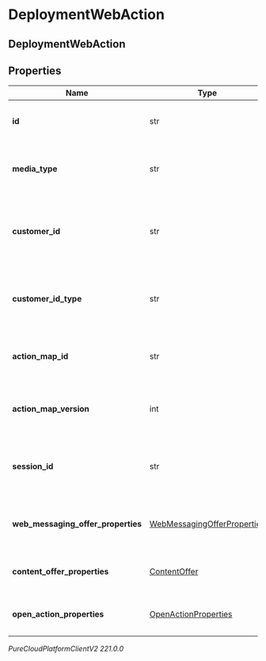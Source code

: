 # DeploymentWebAction

## DeploymentWebAction

## Properties

|Name | Type | Description | Notes|
|------------ | ------------- | ------------- | -------------|
| **id** | str | System-generated UUID for the action. | |
| **media_type** | str | Action media type used to deliver the action. | |
| **customer_id** | str | ID string of the customer that the action was triggered for. | [optional] |
| **customer_id_type** | str | Type of the customer ID that the action was triggered for. | [optional] |
| **action_map_id** | str | ID of the action map that triggered the action. | |
| **action_map_version** | int | Version of the action map that triggered the action. | |
| **session_id** | str | ID of the session that the action was triggered for. | |
| **web_messaging_offer_properties** | [WebMessagingOfferProperties](WebMessagingOfferProperties) | Web messaging offer specific properties. | [optional] |
| **content_offer_properties** | [ContentOffer](ContentOffer) | Content offer specific properties. | [optional] |
| **open_action_properties** | [OpenActionProperties](OpenActionProperties) | Open action specific properties. | [optional] |



_PureCloudPlatformClientV2 221.0.0_
